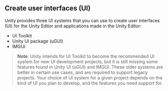 ## Create user interfaces (UI)
Unity provides three UI systems that you can use to create user interfaces (UI) for the Unity Editor and applications made in the Unity Editor:

- UI Toolkit
- Unity UI package (uGUI)
- IMGUI

> **Note**: Unity intends for UI Toolkit to become the recommended UI system for new UI development projects, but it is still missing some features found in Unity UI (uGUI) and IMGUI. These older systems are better in certain use cases, and are required to support legacy projects. Your choice of UI system for a given project depends on the kind of UI you plan to develop, and the features you need support for.



